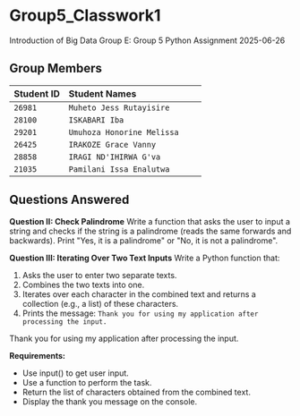 # Group5_Classwork1
Introduction of Big Data Group E: Group 5 Python Assignment 2025-06-26
## Group Members
| Student ID | Student Names              |     |     |
| :--------- | :------------------------- | :-- | :-- |
| `26981`    | `Muheto Jess Rutayisire`   |     |     |
| `28100`    | `ISKABARI Iba`             |     |     |
| `29201`    | `Umuhoza Honorine Melissa` |     |     |
| `26425`    | `IRAKOZE Grace Vanny`      |     |     |
| `28858`    | `IRAGI ND'IHIRWA G'va`     |     |     |
| `21035`    | `Pamilani Issa Enalutwa`   |     |     |
## Questions Answered

**Question II: Check Palindrome**
Write a function that asks the user to input a string and checks if the string is a palindrome (reads the same forwards and backwards). Print "Yes, it is a palindrome" or "No, it is not a palindrome".

**Question III: Iterating Over Two Text Inputs**
Write a Python function that:
1.  Asks the user to enter two separate texts.
2.  Combines the two texts into one.
3.  Iterates over each character in the combined text and returns a collection (e.g., a list) of these characters.
4.  Prints the message: `Thank you for using my application after processing the input.`

Thank you for using my application after processing the input.

**Requirements:**
*   Use input() to get user input.
*   Use a function to perform the task.
*   Return the list of characters obtained from the combined text.
*   Display the thank you message on the console.

